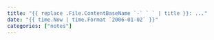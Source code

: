 ```yaml
---
title: "{{ replace .File.ContentBaseName `-` ` ` | title }}: ..."
date: "{{ time.Now | time.Format `2006-01-02` }}"
categories: ["notes"]
---
```

